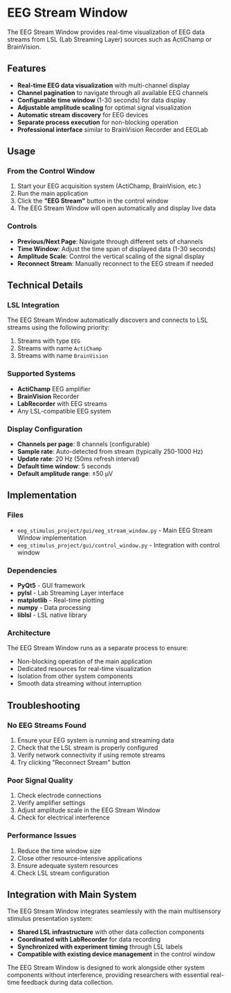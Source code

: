 # EEG Stream Window

The EEG Stream Window provides real-time visualization of EEG data streams from LSL (Lab Streaming Layer) sources such as ActiChamp or BrainVision.

## Features

- **Real-time EEG data visualization** with multi-channel display
- **Channel pagination** to navigate through all available EEG channels
- **Configurable time window** (1-30 seconds) for data display
- **Adjustable amplitude scaling** for optimal signal visualization
- **Automatic stream discovery** for EEG devices
- **Separate process execution** for non-blocking operation
- **Professional interface** similar to BrainVision Recorder and EEGLab

## Usage

### From the Control Window

1. Start your EEG acquisition system (ActiChamp, BrainVision, etc.)
2. Run the main application
3. Click the **"EEG Stream"** button in the control window
4. The EEG Stream Window will open automatically and display live data

### Controls

- **Previous/Next Page**: Navigate through different sets of channels
- **Time Window**: Adjust the time span of displayed data (1-30 seconds)
- **Amplitude Scale**: Control the vertical scaling of the signal display
- **Reconnect Stream**: Manually reconnect to the EEG stream if needed

## Technical Details

### LSL Integration

The EEG Stream Window automatically discovers and connects to LSL streams using the following priority:

1. Streams with type `EEG`
2. Streams with name `ActiChamp`
3. Streams with name `BrainVision`

### Supported Systems

- **ActiChamp** EEG amplifier
- **BrainVision** Recorder
- **LabRecorder** with EEG streams
- Any LSL-compatible EEG system

### Display Configuration

- **Channels per page**: 8 channels (configurable)
- **Sample rate**: Auto-detected from stream (typically 250-1000 Hz)
- **Update rate**: 20 Hz (50ms refresh interval)
- **Default time window**: 5 seconds
- **Default amplitude range**: ±50 µV

## Implementation

### Files

- `eeg_stimulus_project/gui/eeg_stream_window.py` - Main EEG Stream Window implementation
- `eeg_stimulus_project/gui/control_window.py` - Integration with control window

### Dependencies

- **PyQt5** - GUI framework
- **pylsl** - Lab Streaming Layer interface
- **matplotlib** - Real-time plotting
- **numpy** - Data processing
- **liblsl** - LSL native library

### Architecture

The EEG Stream Window runs as a separate process to ensure:
- Non-blocking operation of the main application
- Dedicated resources for real-time visualization
- Isolation from other system components
- Smooth data streaming without interruption

## Troubleshooting

### No EEG Streams Found

1. Ensure your EEG system is running and streaming data
2. Check that the LSL stream is properly configured
3. Verify network connectivity if using remote streams
4. Try clicking "Reconnect Stream" button

### Poor Signal Quality

1. Check electrode connections
2. Verify amplifier settings
3. Adjust amplitude scale in the EEG Stream Window
4. Check for electrical interference

### Performance Issues

1. Reduce the time window size
2. Close other resource-intensive applications
3. Ensure adequate system resources
4. Check LSL stream configuration

## Integration with Main System

The EEG Stream Window integrates seamlessly with the main multisensory stimulus presentation system:

- **Shared LSL infrastructure** with other data collection components
- **Coordinated with LabRecorder** for data recording
- **Synchronized with experiment timing** through LSL labels
- **Compatible with existing device management** in the control window

The EEG Stream Window is designed to work alongside other system components without interference, providing researchers with essential real-time feedback during data collection.